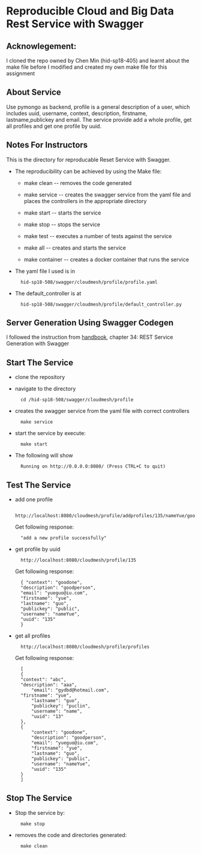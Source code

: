 # Reproducible Cloud and Big Data Rest Service with Swagger 

## Acknowlegement: 
I cloned the repo owned by Chen Min (hid-sp18-405) and learnt about the make 
file before I modified and created my own make file for this assignment

## About Service
Use pymongo as backend, profile is a general description of a user, which includes
uuid, username, context, description, firstname, lastname,publickey and email.
The service provide add a whole profile, get all profiles and get one profile by uuid.


## Notes For Instructors 
This is the directory for reproducable Reset Service with Swagger. 

* The reproducibility can be achieved by using the Make file:
    - make clean -- removes the code generated

    - make service -- creates the swagger service from the yaml file 
    and places the controllers in the appropriate directory

    - make start  -- starts the service

    - make stop -- stops the service

    - make test -- executes a number of tests against the service

    - make all -- creates and starts the service
    
    - make container -- creates a docker container that runs the service

* The yaml file I used is in 

        hid-sp18-508/swagger/cloudmesh/profile/profile.yaml
    
* The default_controller is at 

        hid-sp18-508/swagger/cloudmesh/profile/default_controller.py
  


## Server Generation Using Swagger Codegen

I followed the instruction from
[handbook](https://drive.google.com/file/d/1Mdd_TJcbXurJYRpG2gKCVqWmbhvED2Mp/view),
chapter 34: REST Service Generation with Swagger

## Start The Service

* clone the repository
* navigate to the directory 

        cd /hid-sp18-508/swagger/cloudmesh/profile
        
* creates the swagger service from the yaml file with correct controllers
        
        make service
        
* start the service by execute:

        make start

* The following will show

        Running on http://0.0.0.0:8080/ (Press CTRL+C to quit)
        
## Test The Service
* add one profile

        http://localhost:8080/cloudmesh/profile/addprofiles/135/nameYue/goodone/goodperson/yue/guo/public/yueguo@iu.com
	
	Get following response:
  
        "add a new profile successfully"

* get profile by uuid

        http://localhost:8080/cloudmesh/profile/135
	
	Get following response:
	
		{ "context": "goodone",
  		"description": "goodperson",
  		"email": "yueguo@iu.com",
  		"firstname": "yue",
  		"lastname": "guo",
  		"publickey": "public",
  		"username": "nameYue",
  		"uuid": "135"
		}

	
    
* get all profiles

        http://localhost:8080/cloudmesh/profile/profiles
	
	Get following response:
	
		[
  		{
		"context": "abc",
		"description": "aaa",
    		"email": "gydbd@hotmail.com",
		"firstname": "yue",
    		"lastname": "guo",
    		"publickey": "puclin",
    		"username": "name",
    		"uuid": "13"
  		},
  		{
    		"context": "goodone",
    		"description": "goodperson",
    		"email": "yueguo@iu.com",
    		"firstname": "yue",
    		"lastname": "guo",
    		"publickey": "public",
    		"username": "nameYue",
    		"uuid": "135"
  		}
		]
    

## Stop The Service

* Stop the service by:

        make stop
        
* removes the code and directories generated:

        make clean

